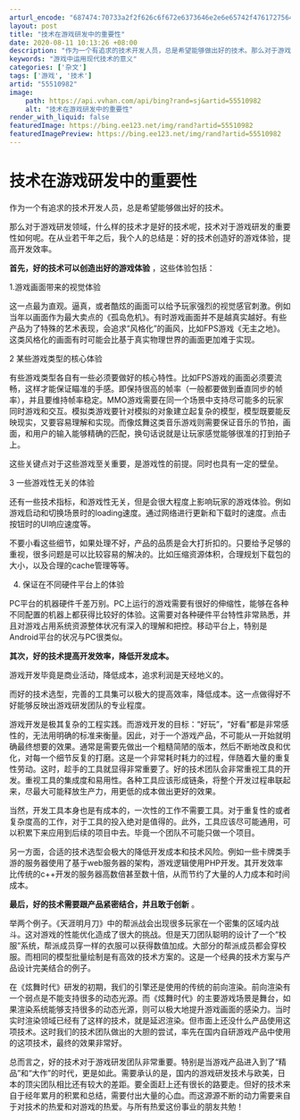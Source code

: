 ```yaml
---
arturl_encode: "687474:70733a2f2f626c6f672e6373646e2e6e65742f476172756461:2f61727469636c652f64657461696c732f3535353130393832"
layout: post
title: "技术在游戏研发中的重要性"
date: 2020-08-11 10:13:26 +08:00
description: "作为一个有追求的技术开发人员，总是希望能够做出好的技术。那么对于游戏研发领域，什么样的技术才是好的技"
keywords: "游戏中运用现代技术的意义"
categories: ['杂文']
tags: ['游戏', '技术']
artid: "55510982"
image:
    path: https://api.vvhan.com/api/bing?rand=sj&artid=55510982
    alt: "技术在游戏研发中的重要性"
render_with_liquid: false
featuredImage: https://bing.ee123.net/img/rand?artid=55510982
featuredImagePreview: https://bing.ee123.net/img/rand?artid=55510982
---
```


# 技术在游戏研发中的重要性

作为一个有追求的技术开发人员，总是希望能够做出好的技术。

那么对于游戏研发领域，什么样的技术才是好的技术呢，技术对于游戏研发的重要性如何呢。在从业若干年之后，我个人的总结是：好的技术创造好的游戏体验，提高开发效率。

**首先，好的技术可以创造出好的游戏体验**
，这些体验包括：

1.游戏画面带来的视觉体验

这一点最为直观。逼真，或者酷炫的画面可以给予玩家强烈的视觉感官刺激。例如当年以画面作为最大卖点的《孤岛危机》。有时游戏画面并不是越真实越好。有些产品为了特殊的艺术表现，会追求“风格化”的画风，比如FPS游戏《无主之地》。这类风格化的画面有时可能会比基于真实物理世界的画面更加难于实现。

2 某些游戏类型的核心体验

有些游戏类型各自有一些必须要做好的核心特性。比如FPS游戏的画面必须要流畅，这样才能保证瞄准的手感。即保持很高的帧率（一般都要做到垂直同步的帧率），并且要维持帧率稳定。MMO游戏需要在同一个场景中支持尽可能多的玩家同时游戏和交互。模拟类游戏要针对模拟的对象建立起复杂的模型，模型既要能反映现实，又要容易理解和实现。而像炫舞这类音乐游戏则需要保证音乐的节拍，画面，和用户的输入能够精确的匹配，换句话说就是让玩家感觉能够很准的打到拍子上。

这些关键点对于这些游戏至关重要，是游戏性的前提。同时也具有一定的壁垒。

3 一些游戏性无关的体验

还有一些技术指标，和游戏性无关，但是会很大程度上影响玩家的游戏体验。例如游戏启动和切换场景时的loading速度。通过网络进行更新和下载时的速度。点击按钮时的UI响应速度等。

不要小看这些细节，如果处理不好，产品的品质是会大打折扣的。只要给予足够的重视，很多问题是可以比较容易的解决的。比如压缩资源体积，合理规划下载包的大小，以及合理的cache管理等等。

4. 保证在不同硬件平台上的体验

PC平台的机器硬件千差万别。PC上运行的游戏需要有很好的伸缩性，能够在各种不同配置的机器上都获得比较好的体验。这需要对各种硬件平台特性非常熟悉，并且对游戏占用系统资源整体状况有深入的理解和把控。移动平台上，特别是Android平台的状况与PC很类似。

**其次，好的技术提高开发效率，降低开发成本。**

游戏开发毕竟是商业活动，降低成本，追求利润是天经地义的。

而好的技术选型，完善的工具集可以极大的提高效率，降低成本。这一点做得好不好能够反映出游戏研发团队的专业程度。

游戏开发是极其复杂的工程实践。而游戏开发的目标：“好玩”，“好看”都是非常感性的，无法用明确的标准来衡量。因此，对于一个游戏产品，不可能从一开始就明确最终想要的效果。通常是需要先做出一个粗糙简陋的版本，然后不断地改良和优化，对每一个细节反复的打磨。这是一个非常耗时耗力的过程，伴随着大量的重复性劳动。这时，趁手的工具就显得非常重要了。好的技术团队会非常重视工具的开发。重视工具的集成度和易用性。各种工具应该形成链条，将整个开发过程串联起来，尽最大可能释放生产力，用更低的成本做出更好的效果。

当然，开发工具本身也是有成本的，一次性的工作不需要工具。对于重复性的或者复杂度高的工作，对于工具的投入绝对是值得的。此外，工具应该尽可能通用，可以积累下来应用到后续的项目中去。毕竟一个团队不可能只做一个项目。

另一方面，合适的技术选型会极大的降低开发成本和技术风险。例如一些卡牌类手游的服务器使用了基于web服务器的架构，游戏逻辑使用PHP开发。其开发效率比传统的c++开发的服务器高数倍甚至数十倍，从而节约了大量的人力成本和时间成本。

**最后，好的技术需要跟产品紧密结合，并且敢于创新**
。

举两个例子。《天涯明月刀》中的帮派战会出现很多玩家在一个密集的区域内战斗。这对游戏的性能优化造成了很大的挑战。但是天刀团队聪明的设计了一个“校服”系统，帮派成员穿一样的衣服可以获得数值加成。大部分的帮派成员都会穿校服。而相同的模型批量绘制是有高效的技术方案的。这是一个经典的技术方案与产品设计完美结合的例子。

在《炫舞时代》研发的初期，我们的引擎还是使用的传统的前向渲染。前向渲染有一个弱点是不能支持很多的动态光源。而《炫舞时代》的主要游戏场景是舞台，如果渲染系统能够支持很多的动态光源，则可以极大地提升游戏画面的感染力。当时实时渲染领域已经有了这样的技术，就是延迟渲染。但市面上还没什么产品使用这项技术。这时我们的技术团队做出的大胆的尝试，率先在国内自研游戏产品中使用的这项技术，最终的效果非常好。

总而言之，好的技术对于游戏研发团队非常重要。特别是当游戏产品进入到了“精品”和“大作”的时代，更是如此。需要承认的是，国内的游戏研发技术与欧美，日本的顶尖团队相比还有较大的差距。要全面赶上还有很长的路要走。但好的技术来自于经年累月的积累和总结，需要付出大量的心血。而这源源不断的动力需要来自于对技术的热爱和对游戏的热爱。与所有热爱这份事业的朋友共勉！